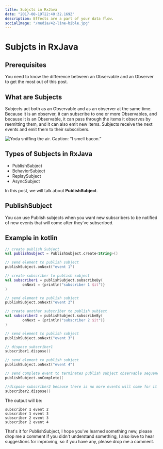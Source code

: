 ```yaml
---
title: Subjcts in RxJava
date: "2017-08-19T22:40:32.169Z"
description: Effects are a part of your data flow.
socialImage: "/media/42-line-bible.jpg"
---
```


# Subjcts in RxJava

## Prerequisites

You need to know the difference between an Observable and an Observer to get the most out of this post.

## What are Subjects

Subjects act both as an Observable and as an observer at the same time. Because it is an observer, it can subscribe to one or more Observables, and because it is an Observable, it can pass through the items it observes by reemitting them, and it can also emit new items. Subjects receive the next events and emit them to their subscribers.

![Yoda sniffing the air. Caption: “I smell bacon.”](./code.png)

## Types of Subjects in RxJava

- PublishSubject
- BehaviorSubject
- ReplaySubject
- AsyncSubject

In this post, we will talk about **PublishSubject**.

## PublishSubject

You can use Publish subjects when you want new subscribers to be notified of new events that will come after they've subscribed.

## Example in kotlin

```kotlin
// create publish Subject
val publishSubject = PublishSubject.create<String>()

// send element to publish subject
publishSubject.onNext("event 1")

// create subscriber to publish subject
val subscriber1 = publishSubject.subscribeBy(
        onNext = {println("subscriber 1 $it")}
)

// send element to publish subject
publishSubject.onNext("event 2")

// create another subscriber to publish subject
val subscriber2 = publishSubject.subscribeBy(
        onNext = {println("subscriber 2 $it")}
)

// send element to publish subject
publishSubject.onNext("event 3")

// dispose subscriber1
subscriber1.dispose()

// send element to publish subject
publishSubject.onNext("event 4")

// send complete event to terminates publish subject observable sequence
publishSubject.onComplete()

//dispose subscriber2 because there is no more events will come for it
subscriber2.dispose()
```

The output will be:

```
subscriber 1 event 2
subscriber 1 event 3
subscriber 2 event 3
subscriber 2 event 4
```

That's it for PublishSubject, I hope you've learned something new, please drop me a comment if you didn't understand something, I also love to hear suggestions for improving, so if you have any, please drop me a comment.
